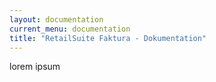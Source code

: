 ```yaml
---
layout: documentation
current_menu: documentation
title: "RetailSuite Faktura - Dokumentation"
---
```


lorem ipsum
